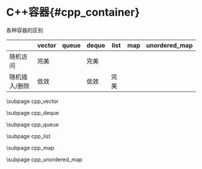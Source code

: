 C++容器{#cpp_container}
======================

各种容器的区别

|            | vector | queue | deque | list | map | unordered_map |
|---         |---     |---    |---    |---   |---  |---            |
|随机访问     |完美     |       |完美    |      |     |               |
|随机插入/删除 |低效     |       |低效    |完美   |     |               |

\subpage cpp_vector

\subpage cpp_deque

\subpage cpp_queue

\subpage cpp_list

\subpage cpp_map

\subpage cpp_unordered_map